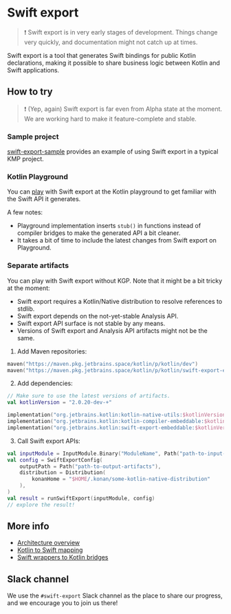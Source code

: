 # Swift export

> ❗️ Swift export is in very early stages of development.
> Things change very quickly, and documentation might not catch up at times.

Swift export is a tool that generates Swift bindings for public Kotlin declarations, making it possible to share business logic between
Kotlin and Swift applications.

## How to try

> ❗️ (Yep, again) Swift export is far even from Alpha state at the moment.
> We are working hard to make it feature-complete and stable.

### Sample project

[swift-export-sample](https://github.com/Kotlin/swift-export-sample) provides an example of using Swift export in a typical KMP project.

### Kotlin Playground

You can [play](https://pl.kotl.in/mT89eWpvD) with Swift export at the Kotlin playground to get familiar with the Swift API it generates.

A few notes:
* Playground implementation inserts `stub()` in functions instead of compiler bridges to make the generated API a bit cleaner.
* It takes a bit of time to include the latest changes from Swift export on Playground. 

### Separate artifacts

You can play with Swift export without KGP. Note that it might be a bit tricky at the moment:

* Swift export requires a Kotlin/Native distribution to resolve references to stdlib.
* Swift export depends on the not-yet-stable Analysis API.
* Swift export API surface is not stable by any means.
* Versions of Swift export and Analysis API artifacts might not be the same.

1. Add Maven repositories:

```kotlin
maven("https://maven.pkg.jetbrains.space/kotlin/p/kotlin/dev")
maven("https://maven.pkg.jetbrains.space/kotlin/p/kotlin/swift-export-experimental")
```

2. Add dependencies:

```kotlin
// Make sure to use the latest versions of artifacts.
val kotlinVersion = "2.0.20-dev-+"

implementation("org.jetbrains.kotlin:kotlin-native-utils:$kotlinVersion")
implementation("org.jetbrains.kotlin:kotlin-compiler-embeddable:$kotlinVersion")
implementation("org.jetbrains.kotlin:swift-export-embeddable:$kotlinVersion")
```

3. Call Swift export APIs:

```kotlin
val inputModule = InputModule.Binary("ModuleName", Path("path-to-input-klib"))
val config = SwiftExportConfig(
    outputPath = Path("path-to-output-artifacts"),
    distribution = Distribution(
        konanHome = "$HOME/.konan/some-kotlin-native-distribution"
    ),
)
val result = runSwiftExport(inputModule, config)
// explore the result!
```

## More info

* [Architecture overview](architecture.md)
* [Kotlin to Swift mapping](language-mapping.md)
* [Swift wrappers to Kotlin bridges](compiler-bridges.md)

## Slack channel

We use the `#swift-export` Slack channel as the place to share our progress, and we encourage you to join us there!

